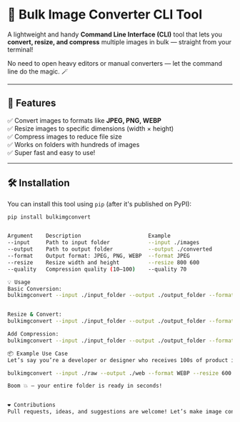 # 📸 Bulk Image Converter CLI Tool

A lightweight and handy **Command Line Interface (CLI)** tool that lets you **convert, resize, and compress** multiple images in bulk — straight from your terminal!

No need to open heavy editors or manual converters — let the command line do the magic. 🪄

---

## 🚀 Features

✅ Convert images to formats like **JPEG, PNG, WEBP**  
✅ Resize images to specific dimensions (width × height)  
✅ Compress images to reduce file size  
✅ Works on folders with hundreds of images  
✅ Super fast and easy to use!

---

## 🛠️ Installation

You can install this tool using `pip` (after it's published on PyPI):

```bash
pip install bulkimgconvert


Argument	Description	                    Example
--input	    Path to input folder	        --input ./images
--output	Path to output folder	        --output ./converted
--format	Output format: JPEG, PNG, WEBP	--format JPEG
--resize	Resize width and height	        --resize 800 600
--quality	Compression quality (10–100)	--quality 70

💡 Usage
Basic Conversion:
bulkimgconvert --input ./input_folder --output ./output_folder --format JPEG


Resize & Convert:
bulkimgconvert --input ./input_folder --output ./output_folder --format PNG --resize 800 600

Add Compression:
bulkimgconvert --input ./input_folder --output ./output_folder --format WEBP --quality 70

📦 Example Use Case
Let’s say you’re a developer or designer who receives 100s of product images in different formats. Instead of manually converting each one for your website — you run:

bulkimgconvert --input ./raw --output ./web --format WEBP --resize 600 400 --quality 80

Boom 💥 — your entire folder is ready in seconds!


❤️ Contributions
Pull requests, ideas, and suggestions are welcome! Let’s make image conversion faster and simpler for everyone.